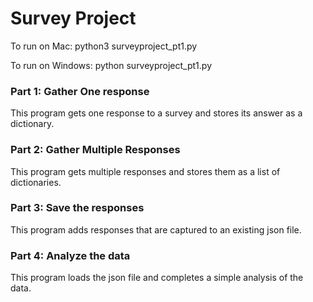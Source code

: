 # Survey Project

To run on Mac: python3 surveyproject_pt1.py

To run on Windows: python surveyproject_pt1.py

### Part 1: Gather One response
This program gets one response to a survey and stores its answer as a dictionary.

### Part 2: Gather Multiple Responses
This program gets multiple responses and stores them as a list of dictionaries.

### Part 3: Save the responses
This program adds responses that are captured to an existing json file.

### Part 4: Analyze the data
This program loads the json file and completes a simple analysis of the data.
